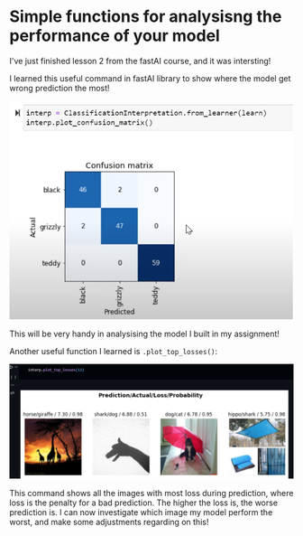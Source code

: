 # Simple functions for analysisng the performance of your model
I've just finished lesson 2 from the fastAI course, and it was intersting! 

I learned this useful command in fastAI library to show where the model get wrong prediction the most!

![](/images/confusion_2.png "confusion matrix")

This will be very handy in analysising the model I built in my assignment! 

Another useful function I learned is `.plot_top_losses()`:

![](/images/top_loss.png "images with most loss")

This command shows all the images with most loss during prediction, where loss is the penalty for a bad prediction. The higher the loss is, the worse prediction is.
I can now investigate which image my model perform the worst, and make some adjustments regarding on this!
